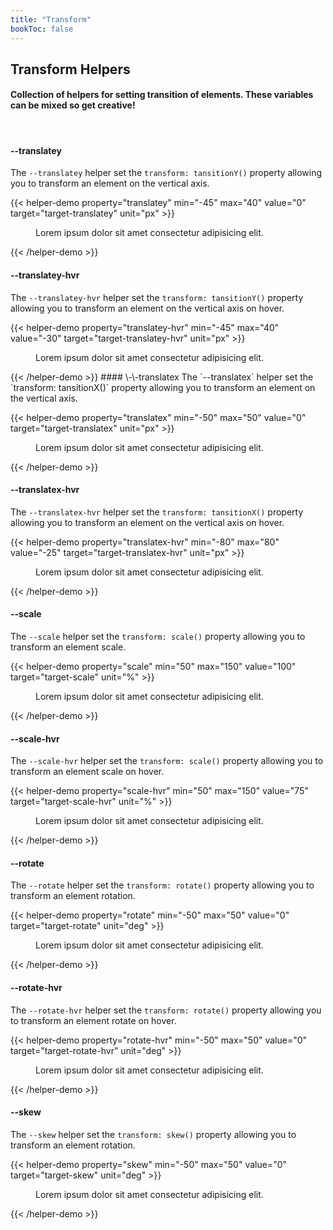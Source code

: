 ```yaml
---
title: "Transform"
bookToc: false
---
```


## Transform Helpers

#### Collection of helpers for setting transition of elements. These variables can be mixed so get creative!

<br>

#### \-\-translatey
The `--translatey` helper set the `transform: tansitionY()` property allowing you to transform an element on the vertical axis.

{{< helper-demo property="translatey" min="-45" max="40" value="0" target="target-translatey" unit="px" >}}
<figure style="--maxw:300px; --br:5px; --pos:relative; --bg:#eee">
    <figcaption id="target-translatey" style="--bg:rgba(0,0,0,.8); --c:white; --br:5px; ">
        Lorem ipsum dolor sit amet consectetur adipisicing elit.
    </figcaption>
</figure>
{{< /helper-demo >}}

#### \-\-translatey-hvr
The `--translatey-hvr` helper set the `transform: tansitionY()` property allowing you to transform an element on the vertical axis on hover.

{{< helper-demo property="translatey-hvr" min="-45" max="40" value="-30" target="target-translatey-hvr" unit="px" >}}
<div class="hover-me">
    <figure style="--maxw:300px; --br:5px; --pos:relative; --bg:#eee">
        <figcaption id="target-translatey-hvr" style="--bg:rgba(0,0,0,.8); --c:white; --br:5px; --translatey-hvr:-30px;">
            Lorem ipsum dolor sit amet consectetur adipisicing elit.
        </figcaption>
    </figure>
</div>
{{< /helper-demo >}}
#### \-\-translatex
The `--translatex` helper set the `transform: tansitionX()` property allowing you to transform an element on the vertical axis.

{{< helper-demo property="translatex" min="-50" max="50" value="0" target="target-translatex" unit="px" >}}
<figure style="--maxw:300px; --br:5px; --pos:relative; --bg:#eee">
    <figcaption id="target-translatex" style="--bg:rgba(0,0,0,.8); --c:white; --br:5px; ">
        Lorem ipsum dolor sit amet consectetur adipisicing elit.
    </figcaption>
</figure>
{{< /helper-demo >}}

#### \-\-translatex-hvr
The `--translatex-hvr` helper set the `transform: tansitionX()` property allowing you to transform an element on the vertical axis on hover.

{{< helper-demo property="translatex-hvr" min="-80" max="80" value="-25" target="target-translatex-hvr" unit="px" >}}
<div class="hover-me">
    <figure style="--maxw:300px; --br:5px; --pos:relative; --bg:#eee">
        <figcaption id="target-translatex-hvr" style="--bg:rgba(0,0,0,.8); --c:white; --br:5px; --translatex-hvr:-25px;">
            Lorem ipsum dolor sit amet consectetur adipisicing elit.
        </figcaption>
    </figure>
</div>
{{< /helper-demo >}}

#### \-\-scale
The `--scale` helper set the `transform: scale()` property allowing you to transform an element scale.

{{< helper-demo property="scale" min="50" max="150" value="100" target="target-scale" unit="%" >}}
<figure style="--maxw:300px; --br:5px; --pos:relative; --bg:#eee">
    <figcaption id="target-scale" style="--bg:rgba(0,0,0,.8); --c:white; --br:5px; ">
        Lorem ipsum dolor sit amet consectetur adipisicing elit.
    </figcaption>
</figure>
{{< /helper-demo >}}

#### \-\-scale-hvr
The `--scale-hvr` helper set the `transform: scale()` property allowing you to transform an element scale on hover.

{{< helper-demo property="scale-hvr" min="50" max="150" value="75" target="target-scale-hvr" unit="%" >}}
<div class="hover-me">
    <figure style="--maxw:300px; --br:5px; --pos:relative; --bg:#eee">
        <figcaption id="target-scale-hvr" style="--bg:rgba(0,0,0,.8); --c:white; --br:5px; --scale-hvr: 75%;">
            Lorem ipsum dolor sit amet consectetur adipisicing elit.
        </figcaption>
    </figure>
</div>
{{< /helper-demo >}}

#### \-\-rotate
The `--rotate` helper set the `transform: rotate()` property allowing you to transform an element rotation.

{{< helper-demo property="rotate" min="-50" max="50" value="0" target="target-rotate" unit="deg" >}}
<figure style="--maxw:150px; --br:5px; --pos:relative; --bg:#eee">
    <figcaption id="target-rotate" style="--bg:rgba(0,0,0,.8); --c:white; --br:5px; ">
        Lorem ipsum dolor sit amet consectetur adipisicing elit.
    </figcaption>
</figure>
{{< /helper-demo >}}

#### \-\-rotate-hvr
The `--rotate-hvr` helper set the `transform: rotate()` property allowing you to transform an element rotate on hover.

{{< helper-demo property="rotate-hvr" min="-50" max="50" value="0" target="target-rotate-hvr" unit="deg" >}}
<div class="hover-me">
    <figure style="--maxw:150px; --br:5px; --pos:relative; --bg:#eee">
        <figcaption id="target-rotate-hvr" style="--bg:rgba(0,0,0,.8); --c:white; --br:5px; --rotate-hvr: 0deg;">
            Lorem ipsum dolor sit amet consectetur adipisicing elit.
        </figcaption>
    </figure>
</div>
{{< /helper-demo >}}


#### \-\-skew
The `--skew` helper set the `transform: skew()` property allowing you to transform an element rotation.

{{< helper-demo property="skew" min="-50" max="50" value="0" target="target-skew" unit="deg" >}}
<figure style="--maxw:300px; --br:5px; --pos:relative; --bg:#eee">
    <figcaption id="target-skew" style="--bg:rgba(0,0,0,.8); --c:white; --br:5px; ">
        Lorem ipsum dolor sit amet consectetur adipisicing elit.
    </figcaption>
</figure>
{{< /helper-demo >}}